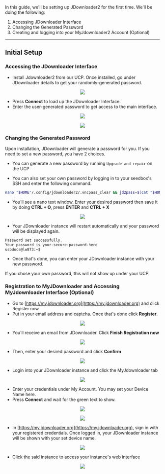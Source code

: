 In this guide, we'll be setting up JDownloader2 for the first time. We'll be doing the following:

1. Accessing JDownloader Interface
2. Changing the Generated Password
3. Creating and logging into your MyJdownloader2 Account (Optional)

* * *

## Initial Setup
### Accessing the JDownloader Interface

* Install Jdownloader2 from our UCP. Once installed, go under JDownloader details to get your randomly-generated password.

<p align="center"><img src="https://docs.usbx.me/uploads/images/gallery/2020-07/image-1595684678945.png"></p>

* Press **Connect** to load up the JDownloader Interface.
* Enter the user-generated password to get access to the main interface.

<p align="center"><img src="https://docs.usbx.me/uploads/images/gallery/2020-08/image-1597682476779.png"></p>

<p align="center"><img src="https://docs.usbx.me/uploads/images/gallery/2020-08/image-1597682518436.png"></p>

### Changing the Generated Password

Upon installation, JDownloader will generate a password for you. If you need to set a new password, you have 2 choices.

* You can generate a new password by running `Upgrade and repair` on the UCP

* You can also set your own password by logging in to your seedbox's SSH and enter the following command.

```sh
nano "$HOME"/.config/jdownloader2/.vncpass_clear && jd2pass=$(cat "$HOME"/.config/jdownloader2/.vncpass_clear) && clear && app-jdownloader2 restart && echo "Password set successfully." && echo "Your password is $jd2pass"
```

* You'll see a nano text window. Enter your desired password then save it by doing **CTRL + O**, press **ENTER** and **CTRL + X**

<p align="center"><img src="https://docs.usbx.me/uploads/images/gallery/2020-08/image-1597687218323.png"></p>

* Your JDownloader instance will restart automatically and your password will be displayed again.

```sh
Password set successfully.
Your password is your-secure-password-here
usbdocs@lw873:~$
```

* Once that's done, you can enter your JDownloader instance with your new password.

<c><p class="callout info">If you chose your own password, this will not show up under your UCP.</p></c>


### Registration to MyJDownloader and Accessing MyJdownloader Interface (Optional)

  * Go to [https://my.jdownloader.org](https://my.jdownloader.org) and click Register now
  * Put in your email address and captcha. Once that's done click **Register**.

<p align="center"><img src="https://docs.usbx.me/uploads/images/gallery/2020-03/scaled-1680-/image-1583479803654.png"></p>

  * You'll receive an email from JDownloader. Click **Finish Registration now**

<p align="center"><img src="https://docs.usbx.me/uploads/images/gallery/2020-03/scaled-1680-/image-1583479683589.png"></p>

  * Then, enter your desired password and click **Confirm**

<p align="center"><img src="https://docs.usbx.me/uploads/images/gallery/2020-03/scaled-1680-/image-1583479852769.png"></p>

* Login into your JDownloader instance and click the MyJdownloader tab

<p align="center"><img src="https://docs.usbx.me/uploads/images/gallery/2020-08/image-1597688107447.png"></p>

* Enter your credentials under My Account. You may set your Device Name here.
* Press **Connect** and wait for the green text to show.

<p align="center"><img src="https://docs.usbx.me/uploads/images/gallery/2020-08/image-1597688312231.png"></p>

<p align="center"><img src="https://docs.usbx.me/uploads/images/gallery/2020-08/image-1597688390006.png"></p>

* In [https://my.jdownloader.org](https://my.jdownloader.org), sign in with your registered credentials. Once logged in, your JDownloader instance will be shown with your set device name.

<p align="center"><img src="https://docs.usbx.me/uploads/images/gallery/2020-04/scaled-1680-/image-1585841259543.png"></p>

* Click the said instance to access your instance's web interface

<p align="center"><img src="https://docs.usbx.me/uploads/images/gallery/2020-04/scaled-1680-/image-1585841313491.png"></p>